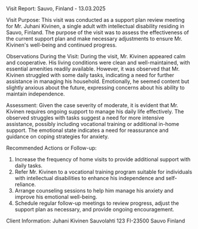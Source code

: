  Visit Report: Sauvo, Finland - 13.03.2025

Visit Purpose:
This visit was conducted as a support plan review meeting for Mr. Juhani Kivinen, a single adult with intellectual disability residing in Sauvo, Finland. The purpose of the visit was to assess the effectiveness of the current support plan and make necessary adjustments to ensure Mr. Kivinen's well-being and continued progress.

Observations During the Visit:
During the visit, Mr. Kivinen appeared calm and cooperative. His living conditions were clean and well-maintained, with essential amenities readily available. However, it was observed that Mr. Kivinen struggled with some daily tasks, indicating a need for further assistance in managing his household. Emotionally, he seemed content but slightly anxious about the future, expressing concerns about his ability to maintain independence.

Assessment:
Given the case severity of moderate, it is evident that Mr. Kivinen requires ongoing support to manage his daily life effectively. The observed struggles with tasks suggest a need for more intensive assistance, possibly including vocational training or additional in-home support. The emotional state indicates a need for reassurance and guidance on coping strategies for anxiety.

Recommended Actions or Follow-up:
1. Increase the frequency of home visits to provide additional support with daily tasks.
2. Refer Mr. Kivinen to a vocational training program suitable for individuals with intellectual disabilities to enhance his independence and self-reliance.
3. Arrange counseling sessions to help him manage his anxiety and improve his emotional well-being.
4. Schedule regular follow-up meetings to review progress, adjust the support plan as necessary, and provide ongoing encouragement.

Client Information:
Juhani Kivinen
Sauvolahti 123
FI-23500 Sauvo
Finland
